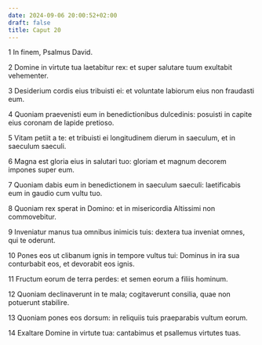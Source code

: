 ```yaml
---
date: 2024-09-06 20:00:52+02:00
draft: false
title: Caput 20
---
```





1 In finem, Psalmus David.

2 Domine in virtute tua laetabitur rex: et super salutare tuum exultabit vehementer.

3 Desiderium cordis eius tribuisti ei: et voluntate labiorum eius non fraudasti eum.

4 Quoniam praevenisti eum in benedictionibus dulcedinis: posuisti in capite eius coronam de lapide pretioso.

5 Vitam petiit a te: et tribuisti ei longitudinem dierum in saeculum, et in saeculum saeculi.

6 Magna est gloria eius in salutari tuo: gloriam et magnum decorem impones super eum.

7 Quoniam dabis eum in benedictionem in saeculum saeculi: laetificabis eum in gaudio cum vultu tuo.

8 Quoniam rex sperat in Domino: et in misericordia Altissimi non commovebitur.

9 Inveniatur manus tua omnibus inimicis tuis: dextera tua inveniat omnes, qui te oderunt.

10 Pones eos ut clibanum ignis in tempore vultus tui: Dominus in ira sua conturbabit eos, et devorabit eos ignis.

11 Fructum eorum de terra perdes: et semen eorum a filiis hominum.

12 Quoniam declinaverunt in te mala; cogitaverunt consilia, quae non potuerunt stabilire.

13 Quoniam pones eos dorsum: in reliquiis tuis praeparabis vultum eorum.

14 Exaltare Domine in virtute tua: cantabimus et psallemus virtutes tuas.

